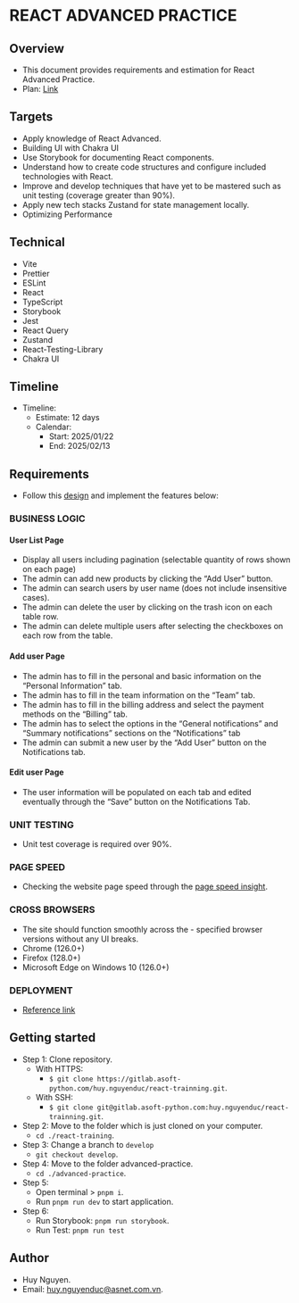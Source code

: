 # REACT ADVANCED PRACTICE

## Overview

- This document provides requirements and estimation for React Advanced Practice.
- Plan: [Link](https://docs.google.com/document/d/1hys8JcOsG7pdDh5pyQB0PnajVLfvQbPx_1T9qOfaBCI/edit?usp=sharing)

## Targets

- Apply knowledge of React Advanced.
- Building UI with Chakra UI
- Use Storybook for documenting React components.
- Understand how to create code structures and configure included technologies with React.
- Improve and develop techniques that have yet to be mastered such as unit testing (coverage greater than 90%).
- Apply new tech stacks Zustand for state management locally.
- Optimizing Performance

## Technical

- Vite
- Prettier
- ESLint
- React
- TypeScript
- Storybook
- Jest
- React Query
- Zustand
- React-Testing-Library
- Chakra UI

## Timeline

- Timeline:
  - Estimate: 12 days
  - Calendar:
    - Start: 2025/01/22
    - End: 2025/02/13

## Requirements

- Follow this [design](https://www.figma.com/design/GpIJyixhchvGv6rSUXuSH8/Dash-Dark-X?node-id=0-1&p=f&t=TLZn4PyeqsB8w4ti-0) and implement the features below:

### BUSINESS LOGIC

#### User List Page

- Display all users including pagination (selectable quantity of rows shown on each page)
- The admin can add new products by clicking the “Add User” button.
- The admin can search users by user name (does not include insensitive cases).
- The admin can delete the user by clicking on the trash icon on each table row.
- The admin can delete multiple users after selecting the checkboxes on each row from the table.

#### Add user Page

- The admin has to fill in the personal and basic information on the “Personal Information” tab.
- The admin has to fill in the team information on the “Team” tab.
- The admin has to fill in the billing address and select the payment methods on the “Billing” tab.
- The admin has to select the options in the “General notifications” and “Summary notifications” sections on the “Notifications” tab
- The admin can submit a new user by the “Add User” button on the Notifications tab.

#### Edit user Page

- The user information will be populated on each tab and edited eventually through the “Save” button on the Notifications Tab.

### UNIT TESTING

- Unit test coverage is required over 90%.

### PAGE SPEED

- Checking the website page speed through the [page speed insight](https://pagespeed.web.dev/).

### CROSS BROWSERS

- The site should function smoothly across the - specified browser versions without any UI breaks.
- Chrome (126.0+)
- Firefox (128.0+)
- Microsoft Edge on Windows 10 (126.0+)

### DEPLOYMENT

- [Reference link](https://vercel.com/)

## Getting started

- Step 1: Clone repository.
  - With HTTPS:
    - `$ git clone https://gitlab.asoft-python.com/huy.nguyenduc/react-trainning.git`.
  - With SSH:
    - `$ git clone git@gitlab.asoft-python.com:huy.nguyenduc/react-trainning.git`.
- Step 2: Move to the folder which is just cloned on your computer.
  - `cd ./react-training`.
- Step 3: Change a branch to `develop`
  - `git checkout develop`.
- Step 4: Move to the folder advanced-practice.
  - `cd ./advanced-practice`.
- Step 5:
  - Open terminal > `pnpm i`.
  - Run `pnpm run dev` to start application.
- Step 6:
  - Run Storybook: `pnpm run storybook`.
  - Run Test: `pnpm run test`

## Author

- Huy Nguyen.
- Email: [huy.nguyenduc@asnet.com.vn](huy.nguyenduc@asnet.com.vn).
